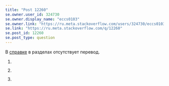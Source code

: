 ```yaml
---
title: "Post 12260"
se.owner.user_id: 324730
se.owner.display_name: "eccs0103"
se.owner.link: "https://ru.meta.stackoverflow.com/users/324730/eccs0103"
se.link: "https://ru.meta.stackoverflow.com/q/12260"
se.post_id: 12260
se.post_type: question
---
```

<p>В <a href="https://ru.stackoverflow.com/help">справке</a> в разделах отсутствует перевод.</p>
<ol>
<li>
<blockquote>
<p><a href="https://i.stack.imgur.com/o4E0m.png" rel="nofollow noreferrer"><img src="https://i.stack.imgur.com/o4E0m.png" alt="" /></a></p>
</blockquote>
</li>
<li>
<blockquote>
<p><a href="https://i.stack.imgur.com/RSXDL.png" rel="nofollow noreferrer"><img src="https://i.stack.imgur.com/RSXDL.png" alt="" /></a></p>
</blockquote>
</li>
<li>
<blockquote>
<p><a href="https://i.stack.imgur.com/HAyPO.png" rel="nofollow noreferrer"><img src="https://i.stack.imgur.com/HAyPO.png" alt="" /></a></p>
</blockquote>
</li>
</ol>
